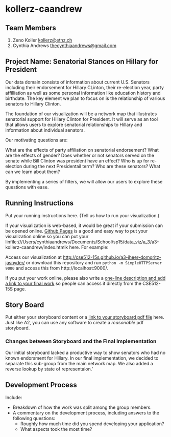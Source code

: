kollerz-caandrew
===============

## Team Members

1. Zeno Koller kollerz@ethz.ch
2. Cynthia Andrews thecynthiaandrews@gmail.com

## Project Name: Senatorial Stances on Hillary for President


Our data domain consists of information about current U.S. Senators including their endorsement for Hillary CLinton, their re-election year, party affilliation as well as some personal information like education history and birthdate. The key element we plan to focus on is the relationship of various senators to Hillary Clinton. 

The foundation of our visualization will be a network map that illustrates senatorial support for Hillary Clinton for President. It will serve as an tool that allows users to explore senatorial relationships to Hillary and information about individual senators. 

Our motivating questions are: 

What are the effects of party affiliation on senatorial endorsement?
What are the effects of gender?
Does whether or not senators served on the senate while Bill Clinton was president have an effect?
Who is up for re-election during the next Presidentail term?
Who are these senators? What can we learn about them?

By implementing a series of filters, we will allow our users to explore these questions with ease.

## Running Instructions

Put your running instructions here. (Tell us how to run your visualization.) 

If your visualization is web-based,  it would be great if your submission can be opened online. [Github Pages](http://pages.github.com/) is a good and easy way to put your visualization online so you can put your linfile:///Users/cynthiaandrews/Documents/School/sp15/data_viz/a_3/a3-kollerz-caandrew/index.htmlk here.  For example:

Access our visualization at http://cse512-15s.github.io/a3-jheer-domoritz-jasnyder/ or download this repository and run `python -m SimpleHTTPServer 9000` and access this from http://localhost:9000/.

If you put your work online, please also write a [one-line description and add a link to your final work](http://note.io/1n3u46s) so people can access it directly from the CSE512-15S page.

## Story Board

Put either your storyboard content or a [link to your storyboard pdf file](storyboard.pdf?raw=true) here. Just like A2, you can use any software to create a *reasonable* pdf storyboard.


### Changes between Storyboard and the Final Implementation

Our initial storyboard lacked a productive way to show senators who had no known endorsment for Hillary. In our final implementation, we
decided to separate this sub-group from the main network map. We also added a reverse lookup by state of representaion.’


## Development Process

Include:
- Breakdown of how the work was split among the group members. 
- A commentary on the development process, including answers to the following questions: 
  - Roughly how much time did you spend developing your application?
  - What aspects took the most time?
